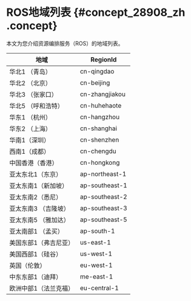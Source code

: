# ROS地域列表 {#concept_28908_zh .concept}

本文为您介绍资源编排服务（ROS）的地域列表。

|地域|RegionId|
|--|--------|
|华北1 （青岛）|cn-qingdao|
|华北2 （北京）|cn-beijing|
|华北3 （张家口）|cn-zhangjiakou|
|华北5 （呼和浩特）|cn-huhehaote|
|华东1 （杭州）|cn-hangzhou|
|华东2 （上海）|cn-shanghai|
|华南1（深圳）|cn-shenzhen|
|西南1（成都）|cn-chengdu|
|中国香港（香港）|cn-hongkong|
|亚太东北1（东京）|ap-northeast-1|
|亚太东南1（新加坡）|ap-southeast-1|
|亚太东南2（悉尼）|ap-southeast-2|
|亚太东南3 （吉隆坡）|ap-southeast-3|
|亚太东南5 （雅加达）|ap-southeast-5|
|亚太南部1 （孟买）|ap-south-1|
|美国东部1（弗吉尼亚）|us-east-1|
|美国西部1（硅谷）|us-west-1|
|英国（伦敦）|eu-west-1|
|中东东部1（迪拜）|me-east-1|
|欧洲中部1（法兰克福）|eu-central-1|

